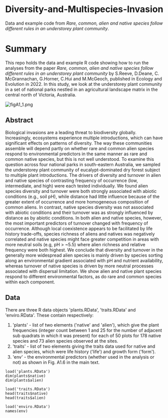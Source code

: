 # Diversity-and-Multispecies-Invasion
Data and example code from *Rare, common, alien and native species follow different rules in an understorey plant community*.

# Summary
This repo holds the data and example R code showing how to run the analyses from the paper *Rare, common, alien and native species follow different rules in an understorey plant community* by S.Reeve, D.Deane, C. McGrannachan, G.Horner, C.Hui and M.McGeoch, published in Ecology and Evolution in 2022. In this study, we look at the understorey plant community in a set of national parks nestled in an agricultural landscape matrix in the central north of Victoria, Australia.   

![figA1_1.png](./figA1_1.png)   

## Abstract
Biological invasions are a leading threat to biodiversity globally. Increasingly, ecosystems experience multiple introductions, which can have significant effects on patterns of diversity. The way these communities assemble will depend partly on whether rare and common alien species respond to environmental predictors in the same manner as rare and common native species, but this is not well understood. To examine this question across four national parks in south-eastern Australia, we sampled the understorey plant community of eucalypt-dominated dry forest subject to multiple plant introductions. The drivers of diversity and turnover in alien and native species of contrasting frequency of occurrence (low, intermediate, and high) were each tested individually. We found alien species diversity and turnover were both strongly associated with abiotic conditions (e.g., soil pH), while distance had little influence because of the greater extent of occurrence and more homogeneous composition of common aliens. In contrast, native species diversity was not associated with abiotic conditions and their turnover was as strongly influenced by distance as by abiotic conditions. In both alien and native species, however, the most important predictors of turnover changed with frequency of occurrence. Although local coexistence appears to be facilitated by life history trade-offs, species richness of aliens and natives was negatively correlated and native species might face greater competition in areas with more neutral soils (e.g, pH > ~5.5) where alien richness and relative frequency were both highest. We conclude that diversity and turnover in the generally more widespread alien species is mainly driven by species sorting along an environmental gradient associated with pH and nutrient availability, whereas turnover of native species is driven by more neutral processes associated with dispersal limitation. We show alien and native plant species respond to different environmental factors, as do rare and common species within each component.

## Data  
There are three R data objects 'plants.RData', 'traits.RData' and 'enviro.RData'. These contain respectively: 
1. 'plants' - list of two elements ('native' and 'alien'), which give the plant frequencies (integer count between 1 and 25 for the number of adjacent sub quadrats in which it was present) for each of 50 plots for 178 native species and 73 alien species observed at the sites. 
2. 'traits' - list of two elements giving the traits data used for native and alien species, which were life history ('life') and growth form ('form'). 
3. 'env' - the environmental predictors (whether used in the analysis or not) as shown in Fig. A1.6 in the main text.

```
load('plants.RData')
dim(plants$native)
dim(plants$alien)
```

```
load('traits.RData')
head(traits$native)
head(traits$alien)
```

```
load('enviro.RData')
names(env)
```



